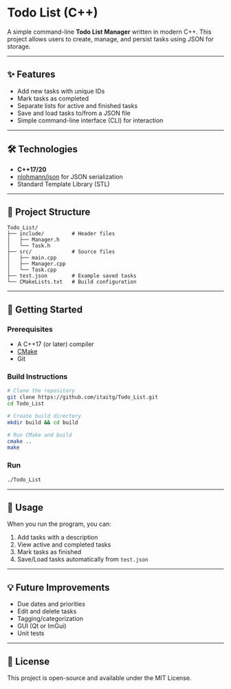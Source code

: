 # Todo List (C++)

A simple command-line **Todo List Manager** written in modern C++.
This project allows users to create, manage, and persist tasks using JSON for storage.

---

## ✨ Features

* Add new tasks with unique IDs
* Mark tasks as completed
* Separate lists for active and finished tasks
* Save and load tasks to/from a JSON file
* Simple command-line interface (CLI) for interaction

---

## 🛠️ Technologies

* **C++17/20**
* [nlohmann/json](https://github.com/nlohmann/json) for JSON serialization
* Standard Template Library (STL)

---

## 📂 Project Structure

```
Todo_List/
├── include/         # Header files
│   ├── Manager.h
│   └── Task.h
├── src/             # Source files
│   ├── main.cpp
│   ├── Manager.cpp
│   └── Task.cpp
├── test.json        # Example saved tasks
└── CMakeLists.txt   # Build configuration
```

---

## 🚀 Getting Started

### Prerequisites

* A C++17 (or later) compiler
* [CMake](https://cmake.org/)
* Git

### Build Instructions

```bash
# Clone the repository
git clone https://github.com/itaitg/Todo_List.git
cd Todo_List

# Create build directory
mkdir build && cd build

# Run CMake and build
cmake ..
make
```

### Run

```bash
./Todo_List
```

---

## 📖 Usage

When you run the program, you can:

1. Add tasks with a description
2. View active and completed tasks
3. Mark tasks as finished
4. Save/Load tasks automatically from `test.json`

---

## 💡 Future Improvements

* Due dates and priorities
* Edit and delete tasks
* Tagging/categorization
* GUI (Qt or ImGui)
* Unit tests

---

## 📜 License

This project is open-source and available under the MIT License.
